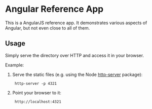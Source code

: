 # Angular Reference App

This is a AngularJS reference app. It demonstrates various aspects of
Angular, but not even close to all of them.

## Usage

Simply serve the directory over HTTP and access it in your browser.

Example:

1. Serve the static files (e.g. using the Node
[http-server](https://github.com/nodeapps/http-server)
package):

        http-server -p 4321

2. Point your browser to it:

        http://localhost:4321
